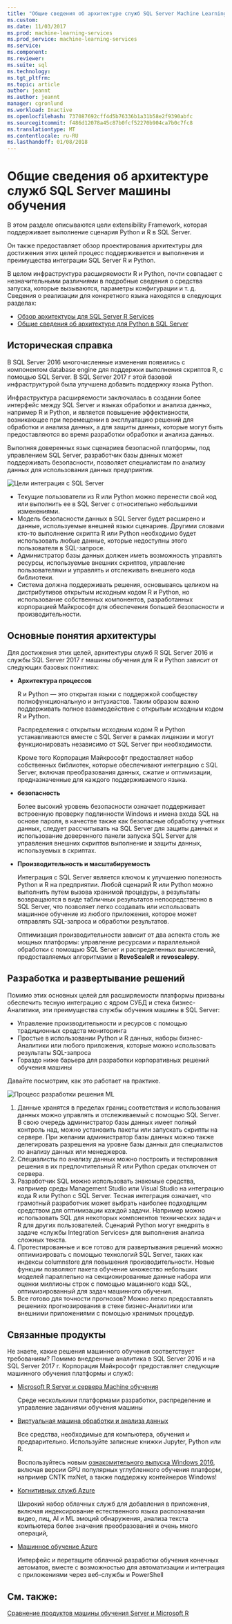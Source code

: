```yaml
---
title: "Общие сведения об архитектуре служб SQL Server Machine Learning | Документы Microsoft"
ms.custom: 
ms.date: 11/03/2017
ms.prod: machine-learning-services
ms.prod_service: machine-learning-services
ms.service: 
ms.component: 
ms.reviewer: 
ms.suite: sql
ms.technology: 
ms.tgt_pltfrm: 
ms.topic: article
author: jeannt
ms.author: jeannt
manager: cgronlund
ms.workload: Inactive
ms.openlocfilehash: 737087692cff4d5b76336b1a31b58e2f9390abfc
ms.sourcegitcommit: f486d12078a45c87b0fcf52270b904ca7b0c7fc8
ms.translationtype: MT
ms.contentlocale: ru-RU
ms.lasthandoff: 01/08/2018
---
```

# <a name="architecture-overview-for-sql-server-machine-learning-services"></a>Общие сведения об архитектуре служб SQL Server машины обучения 

В этом разделе описываются цели extensibility Framework, которая поддерживает выполнение сценария Python и R в SQL Server.

Он также предоставляет обзор проектирования архитектуры для достижения этих целей процесс поддерживается и выполнения и преимущества интеграции SQL Server R и Python.

В целом инфраструктура расширяемости R и Python, почти совпадает с незначительными различиями в подробные сведения о средства запуска, которые вызываются, параметры конфигурации и т. д. Сведения о реализации для конкретного языка находятся в следующих разделах:

- [Обзор архитектуры для SQL Server R Services](r/architecture-overview-sql-server-r.md)
- [Общие сведения об архитектуре для Python в SQL Server](python/architecture-overview-sql-server-python.md)


## <a name="background"></a>Историческая справка

В SQL Server 2016 многочисленные изменения появились с компонентом database engine для поддержки выполнения скриптов R, с помощью SQL Server. В SQL Server 2017 г этой базовой инфраструктурой была улучшена добавить поддержку языка Python.

Инфраструктура расширяемости заключалась в создании более интерфейс между SQL Server и языках обработки и анализа данных, например R и Python, и является повышение эффективности, возникающее при перемещении в эксплуатацию решений для обработки и анализа данных, а для защиты данных, которые могут быть предоставляются во время разработки обработки и анализа данных.

Выполняя доверенных язык сценариев безопасной платформы, под управлением SQL Server, разработчик базы данных может поддерживать безопасности, позволяет специалистам по анализу данных для использования данных предприятия.

  ![Цели интеграция с SQL Server](media/ml-service-value-add.png "машины обучения служб эффект")

- Текущие пользователи из R или Python можно перенести свой код или выполнить ее в SQL Server с относительно небольшими изменениями.
- Модель безопасности данных в SQL Server будет расширено и данные, используемые внешней языки сценариев. Другими словами кто-то выполнение скрипта R или Python необходимо будет использовать любые данные, которые недоступны этого пользователя в SQL-запросе.
- Администратор базы данных должен иметь возможность управлять ресурсы, используемые внешних скриптов, управление пользователями и управлять и отслеживать внешнего кода библиотеки.
- Система должна поддерживать решения, основываясь целиком на дистрибутивов открытым исходным кодом R и Python, но использование собственных компонентов, разработанных корпорацией Майкрософт для обеспечения большей безопасности и производительности.

## <a name="architecture-core-concepts"></a>Основные понятия архитектуры

Для достижения этих целей, архитектуры служб R SQL Server 2016 и службы SQL Server 2017 г машины обучения для R и Python зависит от следующих базовых понятиях:

+ **Архитектура процессов**

  R и Python — это открытая языки с поддержкой сообществу полнофункциональную и энтузиастов. Таким образом важно поддерживать полное взаимодействие с открытым исходным кодом R и Python.

  Распределения с открытым исходным кодом R и Python устанавливаются вместе с SQL Server в рамках лицензии и могут функционировать независимо от SQL Server при необходимости.

   Кроме того Корпорация Майкрософт предоставляет набор собственных библиотек, которые обеспечивают интеграцию с SQL Server, включая преобразования данных, сжатие и оптимизации, предназначенные для каждого поддерживаемого языка.

+ **безопасность**

   Более высокий уровень безопасности означает поддерживает встроенную проверку подлинности Windows и имена входа SQL на основе пароля, в качестве также как безопасные обработку учетных данных, следует рассчитывать на SQL Server для защиты данных и использование доверенного панели запуска SQL Server для управления внешних скриптов выполнение и защиты данных, используемых в скриптах.

+ **Производительность и масштабируемость**

  Интеграция с SQL Server является ключом к улучшению полезность Python и R на предприятии. Любой сценарий R или Python можно выполнить путем вызова хранимой процедуры, а результаты возвращаются в виде табличных результатов непосредственно в SQL Server, что позволяет легко создавать или использовать машинное обучение из любого приложения, которое может отправлять SQL-запроса и обработки результатов.

  Оптимизация производительности зависит от два аспекта столь же мощных платформы: управление ресурсами и параллельной обработки с помощью SQL Server и распределенных вычислений, предоставляемых алгоритмами в **RevoScaleR** и **revoscalepy**.

## <a name="solution-development-and-deployment"></a>Разработка и развертывание решений

Помимо этих основных целей для расширяемости платформы призваны обеспечить тесную интеграцию с ядром СУБД и стека бизнес-Аналитики, эти преимущества службы обучения машины в SQL Server:

+ Управление производительности и ресурсов с помощью традиционных средств мониторинга
+ Простые в использовании Python и R данных, наборы бизнес-Аналитики или любого приложения, которые можно использовать результаты SQL-запроса
+ Гораздо ниже барьера для разработки корпоративных решений обучения машины

Давайте посмотрим, как это работает на практике.

  ![Процесс разработки решения ML](media/ml-solution-development-process.png "разработка и развертывание с помощью службы обучения машины")

1. Данные хранятся в пределах границ соответствия и использования данных можно управлять и отслеживаемый с помощью SQL Server. В свою очередь администратор базы данных имеет полный контроль над, можно установить пакеты или запускать скрипты на сервере. При желании администратор базы данных можно также делегировать разрешения на уровне базы данных для специалистов по анализу данных или менеджеров.
2. Специалисты по анализу данных можно построить и тестирования решения в их предпочтительный R или Python средах отключен от сервера.
3. Разработчик SQL можно использовать знакомые средства, например среды Management Studio или Visual Studio на интеграцию кода R или Python с SQL Server. Тесная интеграция означает, что грамотный разработчик может выбрать наиболее подходящим средством для оптимизации каждой задачи. Например можно использовать SQL для некоторых компонентов технических задач и R для других пользователей. Сценарий Python могут внедрять в задаче «службы Integration Services» для выполнения анализа сложных текста.
4. Протестированные и все готово для развертывания решений можно оптимизировать с помощью технологий SQL Server, таких как индексы columnstore для повышения производительности. Новые функции позволяют пакета обучение множество небольших моделей параллельно на секционированные данные набора или оценки миллионы строк с помощью машинного кода SQL, оптимизированный для задач машинного обучения.
5. Все готово для точности прогнозов? Можно легко предоставлять решениях прогнозирования в стеке бизнес-Аналитики или внешними приложениями с помощью хранимых процедур.

## <a name="related-products"></a>Связанные продукты

Не знаете, какие решения машинного обучения соответствует требованиям? Помимо внедренные аналитика в SQL Server 2016 и на SQL Server 2017 г. Корпорация Майкрософт предоставляет следующие машинного обучения платформы и служб:

+ [Microsoft R Server и сервера Machine обучения](https://docs.microsoft.com/machine-learning-server/what-is-machine-learning-server)

  Среде несколькими платформами разработки, распределение и управление заданиями обучения машины
+ [Виртуальная машина обработки и анализа данных](https://docs.microsoft.com/azure/machine-learning/machine-learning-data-science-virtual-machine-overview)

  Все средства, необходимые для компьютера, обучения и предварительно. Используйте записные книжки Jupyter, Python или R.
  
  Воспользуйтесь новым [ознакомительного выпуска Windows 2016](http://aka.ms/dsvm/win2016), включая версии GPU популярных углубленного обучения платформ, например CNTK mxNet, а также поддержку контейнеров Windows!

+ [Когнитивных служб Azure](https://azure.microsoft.com/services/cognitive-services/)

  Широкий набор облачных служб для добавления в приложения, включая индексирование естественного языка распознавания видео, лиц, AI и ML эмоций обнаружения, анализа текста компьютера более значения преобразования и очень много операций,
+ [Машинное обучение Azure](https://azure.microsoft.com/services/machine-learning/)

  Интерфейс и перетащите облачной разработки обучения конечных автоматов, вместе с возможностью для автоматизации и интеграция с приложениями через веб-службы и PowerShell

## <a name="see-also"></a>См. также:

[Сравнение продуктов машины обучения Server и Microsoft R](https://docs.microsoft.com/machine-learning-server/what-is-r-server-interoperability)
